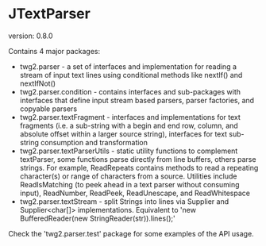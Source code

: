 JTextParser
==============
version: 0.8.0

Contains 4 major packages:
* twg2.parser - a set of interfaces and implementation for reading a stream of input text lines using conditional methods like nextIf() and nextIfNot()
* twg2.parser.condition - contains interfaces and sub-packages with interfaces that define input stream based parsers, parser factories, and copyable parsers
* twg2.parser.textFragment - interfaces and implementations for text fragments (i.e. a sub-string with a begin and end row, column, and absolute offset within a larger source string), interfaces for text sub-string consumption and transformation
* twg2.parser.textParserUtils - static utility functions to complement textParser, some functions parse directly from line buffers, others parse strings. For example, ReadRepeats contains methods to read a repeating character(s) or range of characters from a source. Utilities include ReadIsMatching (to peek ahead in a text parser without consuming input), ReadNumber, ReadPeek, ReadUnescape, and ReadWhitespace
* twg2.parser.textStream - split Strings into lines via Supplier<String> and Supplier<char[]> implementations.  Equivalent to 'new BufferedReader(new StringReader(str)).lines();'

Check the 'twg2.parser.test' package for some examples of the API usage.